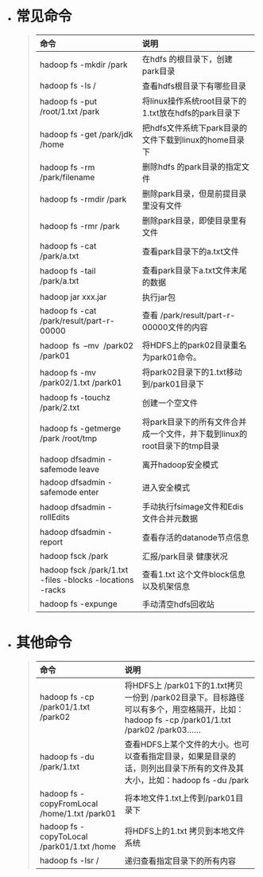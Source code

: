 - # 常见命令


    > | 命令 |说明 |
    > | :-- | :-- |
    > | hadoop  fs -mkdir /park	                                     | 在hdfs 的根目录下，创建  park目录 |
    > | hadoop  fs  -ls  /	                                         | 查看hdfs根目录下有哪些目录 |
    > | hadoop  fs -put  /root/1.txt  /park	                         | 将linux操作系统root目录下的1.txt放在hdfs的park目录下 |
    > | hadoop  fs -get  /park/jdk  /home 	                         | 把hdfs文件系统下park目录的文件下载到linux的home目录下  |
    > | hadoop fs -rm /park/filename	                             | 删除hdfs 的park目录的指定文件 |
    > | hadoop fs -rmdir /park	                                     | 删除park目录，但是前提目录里没有文件 |
    > | hadoop fs -rmr /park	                                     | 删除park目录，即使目录里有文件 |
    > | hadoop fs -cat /park/a.txt	                                 | 查看park目录下的a.txt文件 |
    > | hadoop fs -tail /park/a.txt	                                 | 查看park目录下a.txt文件末尾的数据 |
    > | hadoop jar  xxx.jar	                                         | 执行jar包 |
    > | hadoop fs -cat /park/result/part-r-00000	                 | 查看 /park/result/part-r-00000文件的内容 |
    > | hadoop  fs  –mv  /park02  /park01  	                         | 将HDFS上的park02目录重名为park01命令。 |
    > | hadoop  fs -mv /park02/1.txt /park01	                     | 将park02目录下的1.txt移动到/park01目录下 |
    > | hadoop fs -touchz /park/2.txt	                             | 创建一个空文件 |
    > | hadoop fs -getmerge /park  /root/tmp	                     | 将park目录下的所有文件合并成一个文件，并下载到linux的root目录下的tmp目录 |
    > | hadoop dfsadmin -safemode leave 	                         | 离开hadoop安全模式 |
    > | hadoop dfsadmin -safemode enter 	                         | 进入安全模式 |
    > | hadoop dfsadmin -rollEdits	                                 | 手动执行fsimage文件和Edis文件合并元数据 |
    > | hadoop dfsadmin -report 	                                 | 查看存活的datanode节点信息 |
    > | hadoop fsck /park	                                         | 汇报/park目录 健康状况 |
    > | hadoop fsck /park/1.txt  -files  -blocks -locations  -racks	 | 查看1.txt 这个文件block信息以及机架信息 |
    > | hadoop fs -expunge                                           | 手动清空hdfs回收站 |

- # 其他命令
    > | 命令 | 说明 |
    > | :--- | :--- |
    > | hadoop  fs -cp  /park01/1.txt  /park02 	            | 将HDFS上 /park01下的1.txt拷贝一份到 /park02目录下。目标路径可以有多个，用空格隔开，比如：hadoop fs -cp /park01/1.txt  /park02  /park03…… |
    > | hadoop fs -du /park/1.txt	                        | 查看HDFS上某个文件的大小。也可以查看指定目录，如果是目录的话，则列出目录下所有的文件及其大小，比如：hadoop fs -du /park |
    > | hadoop fs -copyFromLocal  /home/1.txt /park01       | 将本地文件1.txt上传到/park01目录下 |
    > | hadoop fs -copyToLocal /park01/1.txt  /home	        | 将HDFS上的1.txt 拷贝到本地文件系统 |
    > | hadoop  fs -lsr  /	                                | 递归查看指定目录下的所有内容 |



